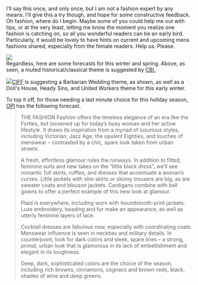 I'll say this once, and only once, but I am not a fashion expert by any means. I'll give this a try though, and hope for some constructive feedback. Oh fashion, where do I begin. Maybe some of you could help me out with tips, or at the very least, letting me know the moment you realize one fashion is catching on, so all you wonderful readers can be an early bird. Particularly, it would be lovely to have hints on current and upcoming mens fashions shared, especially from the female readers. Help us. Please.  
  
[![](http://bp2.blogger.com/_kfv2ADnjgQg/RX0NB76Qn8I/AAAAAAAAAA4/KKtm_K-EZDs/s400/fashion.gif)](http://bp2.blogger.com/_kfv2ADnjgQg/RX0NB76Qn8I/AAAAAAAAAA4/KKtm_K-EZDs/s1600-h/fashion.gif)  
Regardless, here are some forecasts for this winter and spring. Above, as seen, a muted historical/classical theme is suggested by [CBI.](http://www.cbi.nl/marketinfo/cbi/?action=showDetails&id=56)   
  
[![](http://www.cosmoworlds.com/Graphics/fashion/copenhagen_international_fashion_fair/barbarian_wedding/06.jpg)CIFF](http://www.cosmoworlds.com/ciff_fashion_trends_autumn_winter_2006_2007_01.htm) is suggesting a Barbarian Wedding theme, as shown, as well as a Doll's House, Heady Sins, and United Workers theme for this early winter.  
  
To top it off, for those needing a last minute choice for this holiday season, [OPI](http://www.opi.com/suzie.asp) has the following forecast.  

> THE FASHION Fashion offers the timeless elegance of an era like the Forties, but loosened up for today’s busy woman and her active lifestyle. It draws its inspiration from a myriad of luxurious styles, including Victorian, Jazz Age, the opulent Eighties, and touches of menswear – contrasted by a chic, spare look taken from urban streets. 
> 
> A fresh, effortless glamour rules the runways. In addition to fitted, feminine suits and new takes on the “little black dress”, we’ll see romantic full skirts, ruffles, and dresses that accentuate a woman’s curves. Little jackets with slim skirts or skinny trousers are big, as are sweater coats and blouson jackets. Cardigans combine with ball gowns to offer a perfect example of this new look at glamour.  
>   
> Plaid is everywhere, including worn with houndstooth-print jackets. Luxe embroidery, beading and fur make an appearance, as well as utterly feminine layers of lace.  
>   
> Cocktail dresses are fabulous now, especially with coordinating coats. Menswear influence is seen in neckties and military details. In counterpoint, look for dark colors and sleek, spare lines – a strong, primal, urban look that is glamorous in its lack of embellishment and elegant in its toughness.  
>   
> Deep, dark, sophisticated colors are the choice of the season, including rich browns, cinnamons, cognacs and brown-reds, black, shades of wine and deep greens.  
>  
> 
> 


